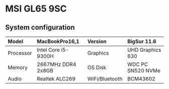 # MSI GL65 9SC

## System configuration

| Model     | MacBookPro16,1      | Version        | BigSur 11.6         |
| :-------- | :------------------ | :------------- | :------------------ |
| Processor | Intel Core i5-9300H | Graphics       | UHD Graphics 630    |
| Memory    | 2667MHz DDR4 2x8GB  | OS Disk        | WDC PC SN520 NVMe   |
| Audio     | Realtek ALC269      | WiFi/Bluetooth | BCM43602            |

